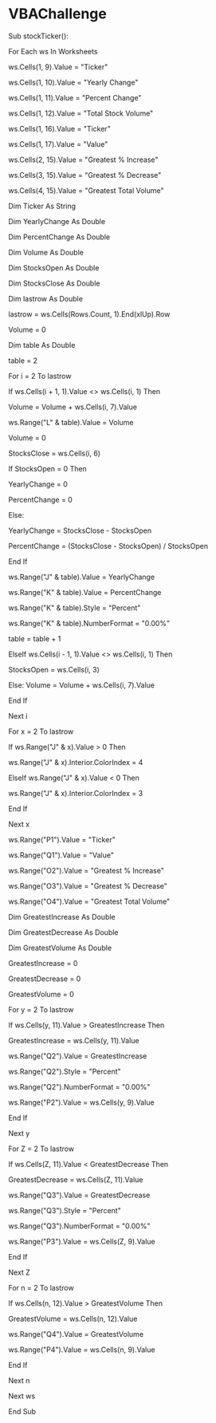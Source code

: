 # VBAChallenge
Sub stockTicker():
 

For Each ws In Worksheets

ws.Cells(1, 9).Value = "Ticker"

ws.Cells(1, 10).Value = "Yearly Change"

ws.Cells(1, 11).Value = "Percent Change"

ws.Cells(1, 12).Value = "Total Stock Volume"

ws.Cells(1, 16).Value = "Ticker"

ws.Cells(1, 17).Value = "Value"

ws.Cells(2, 15).Value = "Greatest % Increase"

ws.Cells(3, 15).Value = "Greatest % Decrease"

ws.Cells(4, 15).Value = "Greatest Total Volume"
 

Dim Ticker As String

Dim YearlyChange As Double

Dim PercentChange As Double

Dim Volume As Double


Dim StocksOpen As Double

Dim StocksClose As Double


Dim lastrow As Double

lastrow = ws.Cells(Rows.Count, 1).End(xlUp).Row
 

Volume = 0
  

Dim table As Double

table = 2

   
For i = 2 To lastrow
 

If ws.Cells(i + 1, 1).Value <> ws.Cells(i, 1) Then

Volume = Volume + ws.Cells(i, 7).Value

ws.Range("L" & table).Value = Volume
   

Volume = 0

   
StocksClose = ws.Cells(i, 6)
          

If StocksOpen = 0 Then

YearlyChange = 0

PercentChange = 0

Else:

YearlyChange = StocksClose - StocksOpen

PercentChange = (StocksClose - StocksOpen) / StocksOpen

End If
  

ws.Range("J" & table).Value = YearlyChange

ws.Range("K" & table).Value = PercentChange

ws.Range("K" & table).Style = "Percent"

ws.Range("K" & table).NumberFormat = "0.00%"


table = table + 1

ElseIf ws.Cells(i - 1, 1).Value <> ws.Cells(i, 1) Then

StocksOpen = ws.Cells(i, 3)


Else: Volume = Volume + ws.Cells(i, 7).Value

End If
 

Next i


For x = 2 To lastrow


If ws.Range("J" & x).Value > 0 Then

ws.Range("J" & x).Interior.ColorIndex = 4

   
ElseIf ws.Range("J" & x).Value < 0 Then

ws.Range("J" & x).Interior.ColorIndex = 3

           
End If

Next x


ws.Range("P1").Value = "Ticker"

ws.Range("Q1").Value = "Value"


ws.Range("O2").Value = "Greatest % Increase"

ws.Range("O3").Value = "Greatest % Decrease"

ws.Range("O4").Value = "Greatest Total Volume"

   
Dim GreatestIncrease As Double

Dim GreatestDecrease As Double

Dim GreatestVolume As Double

   
GreatestIncrease = 0

GreatestDecrease = 0

GreatestVolume = 0
 

For y = 2 To lastrow
   

If ws.Cells(y, 11).Value > GreatestIncrease Then

GreatestIncrease = ws.Cells(y, 11).Value

ws.Range("Q2").Value = GreatestIncrease

ws.Range("Q2").Style = "Percent"

ws.Range("Q2").NumberFormat = "0.00%"

ws.Range("P2").Value = ws.Cells(y, 9).Value

End If

Next y
 

For Z = 2 To lastrow

       
If ws.Cells(Z, 11).Value < GreatestDecrease Then

GreatestDecrease = ws.Cells(Z, 11).Value

ws.Range("Q3").Value = GreatestDecrease

ws.Range("Q3").Style = "Percent"

ws.Range("Q3").NumberFormat = "0.00%"

ws.Range("P3").Value = ws.Cells(Z, 9).Value

 
End If
   

Next Z
  

For n = 2 To lastrow
       

If ws.Cells(n, 12).Value > GreatestVolume Then

GreatestVolume = ws.Cells(n, 12).Value

ws.Range("Q4").Value = GreatestVolume

ws.Range("P4").Value = ws.Cells(n, 9).Value
 

End If
     

Next n
       

Next ws
  

End Sub

